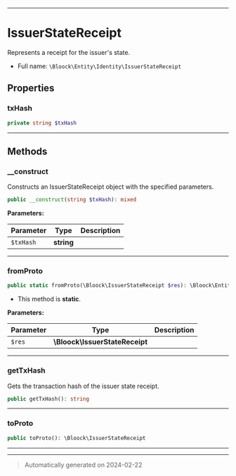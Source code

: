 ***

# IssuerStateReceipt

Represents a receipt for the issuer's state.



* Full name: `\Bloock\Entity\Identity\IssuerStateReceipt`



## Properties


### txHash



```php
private string $txHash
```






***

## Methods


### __construct

Constructs an IssuerStateReceipt object with the specified parameters.

```php
public __construct(string $txHash): mixed
```








**Parameters:**

| Parameter | Type | Description |
|-----------|------|-------------|
| `$txHash` | **string** |  |





***

### fromProto



```php
public static fromProto(\Bloock\IssuerStateReceipt $res): \Bloock\Entity\Identity\IssuerStateReceipt
```



* This method is **static**.




**Parameters:**

| Parameter | Type | Description |
|-----------|------|-------------|
| `$res` | **\Bloock\IssuerStateReceipt** |  |





***

### getTxHash

Gets the transaction hash of the issuer state receipt.

```php
public getTxHash(): string
```












***

### toProto



```php
public toProto(): \Bloock\IssuerStateReceipt
```












***


***
> Automatically generated on 2024-02-22
